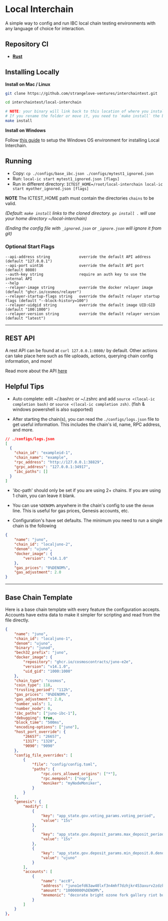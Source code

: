 # Local Interchain

A simple way to config and run IBC local chain testing environments with any language of choice for interaction.

## Repository CI

- [**Rust**](./rust/README.md)

## Installing Locally

**Install on Mac / Linux**
```bash
git clone https://github.com/strangelove-ventures/interchaintest.git

cd interchaintest/local-interchain

# NOTE: your binary will link back to this location of where you install.
# If you rename the folder or move it, you need to `make install` the binary again.
make install
```
**Install on Windows**

Follow [this guide](./docs/WINDOWS.md) to setup the Windows OS environment for installing Local Interchain.

## Running

- Copy: `cp ./configs/base_ibc.json ./configs/mytest1_ignored.json`
- Run: `local-ic start mytest1_ignored.json [flags]`
- Run in different directory: `ICTEST_HOME=/root/local-interchain local-ic start myother_ignored.json [flags]`

**NOTE** The ICTEST_HOME path must contain the directories `chains` to be valid.

*(Default: `make install` links to the cloned directory. `go install .` will use your home directory ~/local-interchain)*

*(Ending the config file with `_ignored.json` or `_ignore.json` will ignore it from git)*

### Optional Start Flags
    --api-address string             override the default API address (default "127.0.0.1")
    --api-port uint16                override the default API port (default 8080)
    --auth-key string                require an auth key to use the internal API
    --help
    --relayer-image string           override the docker relayer image (default "ghcr.io/cosmos/relayer")
    --relayer-startup-flags string   override the default relayer startup flags (default "--block-history=100")
    --relayer-uidgid string          override the default image UID:GID (default "100:1000")
    --relayer-version string         override the default relayer version (default "latest")

---

## REST API

A rest API can be found at `curl 127.0.0.1:8080/` by default. Other actions can take place here such as file uploads, actions, querying chain config information, and more!

Read more about the API [here](./docs/REST_API.md)

## Helpful Tips

- Auto complete: edit ~/.bashrc or ~/.zshrc and add `source <(local-ic completion bash)` or `source <(local-ic completion zsh)`.
    (fish & windows powershell is also supported)

- After starting the chain(s), you can read the `./configs/logs.json` file to get useful information. This includes the chain's id, name, RPC address, and more.

```json
// ./configs/logs.json
[
  {
    "chain_id": "exampleid-1",
    "chain_name": "example",
    "rpc_address": "http://127.0.0.1:38829",
    "grpc_address": "127.0.0.1:34917",
    "ibc_paths": []
  }
]
```

- 'ibc-path' should only be set if you are using 2+ chains. If you are using 1 chain, you can leave it blank.

- You can use `%DENOM%` anywhere in the chain's config to use the `denom` line. This is useful for gas prices, Genesis accounts, etc.

- Configuration's have set defaults. The minimum you need to run a single chain is the following

```json
{
    "name": "juno",
    "chain_id": "localjuno-2",
    "denom": "ujuno",
    "docker_image": {
        "version": "v14.1.0"
    },
    "gas_prices": "0%DENOM%",
    "gas_adjustment": 2.0
}
```

---

## Base Chain Template

Here is a base chain template with every feature the configuration accepts. Accounts have extra data to make it simpler for scripting and read from the file directly.

```json
{
    "name": "juno",
    "chain_id": "localjuno-1",
    "denom": "ujuno",
    "binary": "junod",
    "bech32_prefix": "juno",
    "docker_image": {
        "repository": "ghcr.io/cosmoscontracts/juno-e2e",
        "version": "v14.1.0",
        "uid_gid": "1000:1000"
    },
    "chain_type": "cosmos",
    "coin_type": 118,
    "trusting_period": "112h",
    "gas_prices": "0%DENOM%",
    "gas_adjustment": 2.0,
    "number_vals": 1,
    "number_node": 0,
    "ibc_paths": ["juno-ibc-1"],
    "debugging": true,
    "block_time": "500ms",
    "encoding-options": ["juno"],
    "host_port_override": {
        "26657": "26657",
        "1317": "1320",
        "9090": "9090"
    },
    "config_file_overrides": [
        {
            "file": "config/config.toml",
            "paths": {
                "rpc.cors_allowed_origins": ["*"],
                "rpc.mempool": ["nop"],
                "moniker": "myNodeMoniker",
            }
        }
    ],
    "genesis": {
        "modify": [
            {
                "key": "app_state.gov.voting_params.voting_period",
                "value": "15s"
            },
            {
                "key": "app_state.gov.deposit_params.max_deposit_period",
                "value": "15s"
            },
            {
                "key": "app_state.gov.deposit_params.min_deposit.0.denom",
                "value": "ujuno"
            }
        ],
        "accounts": [
            {
                "name": "acc0",
                "address": "juno1efd63aw40lxf3n4mhf7dzhjkr453axurv2zdzk",
                "amount": "10000000%DENOM%",
                "mnemonic": "decorate bright ozone fork gallery riot bus exhaust worth way bone indoor calm squirrel merry zero scheme cotton until shop any excess stage laundry"
            }
        ]
    }
},
```
